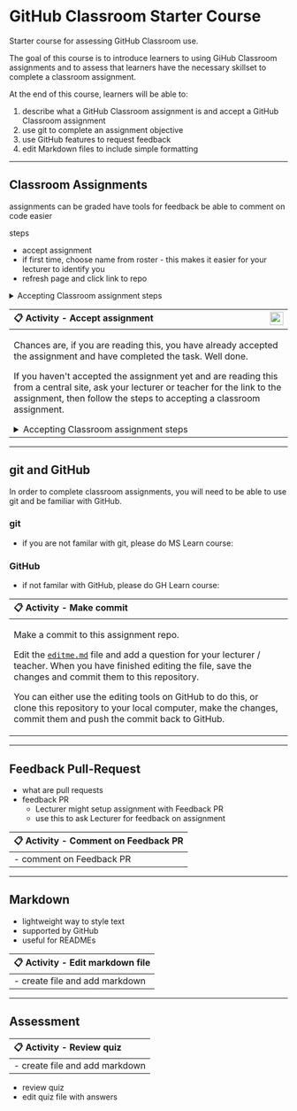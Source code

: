 # GitHub Classroom Starter Course

Starter course for assessing GitHub Classroom use.

The goal of this course is to introduce learners to using GiHub Classroom assignments and to assess that learners have the necessary skillset to complete a classroom assignment.

At the end of this course, learners will be able to:

1. describe what a GitHub Classroom assignment is and accept a GitHub Classroom assignment
1. use git to complete an assignment objective
1. use GitHub features to request feedback
1. edit Markdown files to include simple formatting

---

## Classroom Assignments

assignments can be graded
    have tools for feedback
    be able to comment on code easier

steps
- accept assignment
- if first time, choose name from roster - this makes it easier for your lecturer to identify you
- refresh page and click link to repo

<details>
  <summary>Accepting Classroom assignment steps</summary>

  [#TODO: steps, or add external link]

  1. click link
  1. select name from roster
  1. wait for assignment to copy to new repositiory
  1. refresh page
  1. follow link to new assignment repository
</details>

| <img align="right" width="24" height="24" src="checkbox-ticked-solid.svg" /> :clipboard: Activity - Accept assignment |
|:---|
| <p>Chances are, if you are reading this, you have already accepted the assignment and have completed the task. Well done.</p><p>If you haven't accepted the assignment yet and are reading this from a central site, ask your lecturer or teacher for the link to the assignment, then follow the steps to accepting a classroom assignment.</p><details><summary>Accepting Classroom assignment steps</summary>[#TODO: steps, or add external link]</details> |

---

## git and GitHub

In order to complete classroom assignments, you will need to be able to use git and be familiar with GitHub.

### git

- if you are not familar with git, please do MS Learn course:

### GitHub

- if not familar with GitHub, please do GH Learn course:

| :clipboard: Activity - Make commit |
|:---|
| <p>Make a commit to this assignment repo.</p><p>Edit the [`editme.md`](../../edit/main/editme.md) file and add a question for your lecturer / teacher. When you have finished editing the file, save the changes and commit them to this repository.</p><p>You can either use the editing tools on GitHub to do this, or clone this repository to your local computer, make the changes, commit them and push the commit back to GitHub.</p> |

---

## Feedback Pull-Request

- what are pull requests
- feedback PR
  - Lecturer might setup assignment with Feedback PR
  - use this to ask Lecturer for feedback on assignment

| :clipboard: Activity - Comment on Feedback PR |
|:---|
| - comment on Feedback PR |

---

## Markdown

- lightweight way to style text
- supported by GitHub
- useful for READMEs

| :clipboard: Activity - Edit markdown file |
|:---|
| - create file and add markdown |

---

## Assessment

| :clipboard: Activity - Review quiz |
|:---|
| - create file and add markdown |

- review quiz
- edit quiz file with answers
